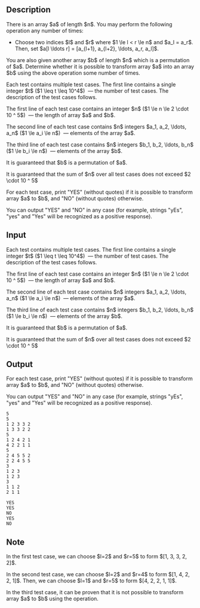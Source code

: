 ## Description

<div><p>There is an array $a$ of length $n$. You may perform the following operation any number of times:</p><ul> <li> Choose two indices $l$ and $r$ where $1 \le l &lt; r \le n$ and $a_l = a_r$. Then, set $a[l \ldots r] = [a_{l+1}, a_{l+2}, \ldots, a_r, a_l]$. </li></ul><p>You are also given another array $b$ of length $n$ which is a permutation of $a$. Determine whether it is possible to transform array $a$ into an array $b$ using the above operation some number of times.</p></div><div class="input-specification"><p>Each test contains multiple test cases. The first line contains a single integer $t$ ($1 \leq t \leq 10^4$) &nbsp;— the number of test cases. The description of the test cases follows.</p><p>The first line of each test case contains an integer $n$ ($1 \le n \le 2 \cdot 10 ^ 5$) &nbsp;— the length of array $a$ and $b$.</p><p>The second line of each test case contains $n$ integers $a_1, a_2, \ldots, a_n$ ($1 \le a_i \le n$) &nbsp;— elements of the array $a$.</p><p>The third line of each test case contains $n$ integers $b_1, b_2, \ldots, b_n$ ($1 \le b_i \le n$) &nbsp;— elements of the array $b$.</p><p>It is guaranteed that $b$ is a permutation of $a$.</p><p>It is guaranteed that the sum of $n$ over all test cases does not exceed $2 \cdot 10 ^ 5$</p></div><div class="output-specification"><p>For each test case, print "<span class="tex-font-style-tt">YES</span>" (without quotes) if it is possible to transform array $a$ to $b$, and "<span class="tex-font-style-tt">NO</span>" (without quotes) otherwise.</p><p>You can output "<span class="tex-font-style-tt">YES</span>" and "<span class="tex-font-style-tt">NO</span>" in any case (for example, strings "<span class="tex-font-style-tt">yEs</span>", "<span class="tex-font-style-tt">yes</span>" and "<span class="tex-font-style-tt">Yes</span>" will be recognized as a positive response).</p></div>

## Input

<p>Each test contains multiple test cases. The first line contains a single integer $t$ ($1 \leq t \leq 10^4$) &nbsp;— the number of test cases. The description of the test cases follows.</p><p>The first line of each test case contains an integer $n$ ($1 \le n \le 2 \cdot 10 ^ 5$) &nbsp;— the length of array $a$ and $b$.</p><p>The second line of each test case contains $n$ integers $a_1, a_2, \ldots, a_n$ ($1 \le a_i \le n$) &nbsp;— elements of the array $a$.</p><p>The third line of each test case contains $n$ integers $b_1, b_2, \ldots, b_n$ ($1 \le b_i \le n$) &nbsp;— elements of the array $b$.</p><p>It is guaranteed that $b$ is a permutation of $a$.</p><p>It is guaranteed that the sum of $n$ over all test cases does not exceed $2 \cdot 10 ^ 5$</p>

## Output

<p>For each test case, print "<span class="tex-font-style-tt">YES</span>" (without quotes) if it is possible to transform array $a$ to $b$, and "<span class="tex-font-style-tt">NO</span>" (without quotes) otherwise.</p><p>You can output "<span class="tex-font-style-tt">YES</span>" and "<span class="tex-font-style-tt">NO</span>" in any case (for example, strings "<span class="tex-font-style-tt">yEs</span>", "<span class="tex-font-style-tt">yes</span>" and "<span class="tex-font-style-tt">Yes</span>" will be recognized as a positive response).</p>





```input1
5
5
1 2 3 3 2
1 3 3 2 2
5
1 2 4 2 1
4 2 2 1 1
5
2 4 5 5 2
2 2 4 5 5
3
1 2 3
1 2 3
3
1 1 2
2 1 1
```




```output1
YES
YES
NO
YES
NO
```



## Note

<p>In the first test case, we can choose $l=2$ and $r=5$ to form $[1, 3, 3, 2, 2]$.</p><p>In the second test case, we can choose $l=2$ and $r=4$ to form $[1, 4, 2, 2, 1]$. Then, we can choose $l=1$ and $r=5$ to form $[4, 2, 2, 1, 1]$.</p><p>In the third test case, it can be proven that it is not possible to transform array $a$ to $b$ using the operation.</p>
